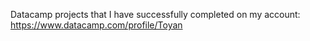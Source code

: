 Datacamp projects that I have successfully completed on my account:
https://www.datacamp.com/profile/Toyan

